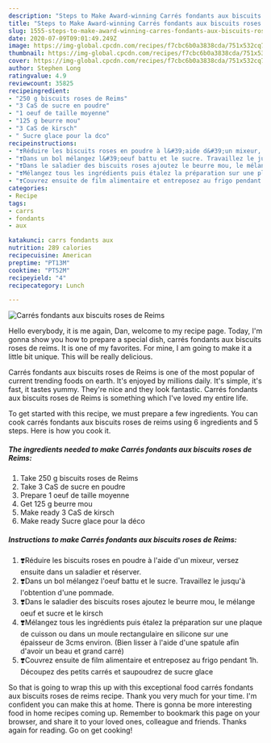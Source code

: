 ```yaml
---
description: "Steps to Make Award-winning Carrés fondants aux biscuits roses de Reims"
title: "Steps to Make Award-winning Carrés fondants aux biscuits roses de Reims"
slug: 1555-steps-to-make-award-winning-carres-fondants-aux-biscuits-roses-de-reims
date: 2020-07-09T09:01:49.249Z
image: https://img-global.cpcdn.com/recipes/f7cbc6b0a3838cda/751x532cq70/carres-fondants-aux-biscuits-roses-de-reims-photo-principale-de-la-recette.jpg
thumbnail: https://img-global.cpcdn.com/recipes/f7cbc6b0a3838cda/751x532cq70/carres-fondants-aux-biscuits-roses-de-reims-photo-principale-de-la-recette.jpg
cover: https://img-global.cpcdn.com/recipes/f7cbc6b0a3838cda/751x532cq70/carres-fondants-aux-biscuits-roses-de-reims-photo-principale-de-la-recette.jpg
author: Stephen Long
ratingvalue: 4.9
reviewcount: 35825
recipeingredient:
- "250 g biscuits roses de Reims"
- "3 CaS de sucre en poudre"
- "1 oeuf de taille moyenne"
- "125 g beurre mou"
- "3 CaS de kirsch"
- " Sucre glace pour la dco"
recipeinstructions:
- "❣️Réduire les biscuits roses en poudre à l&#39;aide d&#39;un mixeur, versez ensuite dans un saladier et réserver."
- "❣️Dans un bol mélangez l&#39;oeuf battu et le sucre. Travaillez le jusqu&#39;à l&#39;obtention d&#39;une pommade."
- "❣️Dans le saladier des biscuits roses ajoutez le beurre mou, le mélange oeuf et sucre et le kirsch"
- "❣️Mélangez tous les ingrédients puis étalez la préparation sur une plaque de cuisson ou dans un moule rectangulaire en silicone sur une épaisseur de 3cms environ. (Bien lisser à l&#39;aide d&#39;une spatule afin d&#39;avoir un beau et grand carré)"
- "❣️Couvrez ensuite de film alimentaire et entreposez au frigo pendant 1h. Découpez des petits carrés et saupoudrez de sucre glace"
categories:
- Recipe
tags:
- carrs
- fondants
- aux

katakunci: carrs fondants aux 
nutrition: 289 calories
recipecuisine: American
preptime: "PT13M"
cooktime: "PT52M"
recipeyield: "4"
recipecategory: Lunch

---
```



![Carrés fondants aux biscuits roses de Reims](https://img-global.cpcdn.com/recipes/f7cbc6b0a3838cda/751x532cq70/carres-fondants-aux-biscuits-roses-de-reims-photo-principale-de-la-recette.jpg)

Hello everybody, it is me again, Dan, welcome to my recipe page. Today, I'm gonna show you how to prepare a special dish, carrés fondants aux biscuits roses de reims. It is one of my favorites. For mine, I am going to make it a little bit unique. This will be really delicious.



Carrés fondants aux biscuits roses de Reims is one of the most popular of current trending foods on earth. It's enjoyed by millions daily. It's simple, it's fast, it tastes yummy. They're nice and they look fantastic. Carrés fondants aux biscuits roses de Reims is something which I've loved my entire life.


To get started with this recipe, we must prepare a few ingredients. You can cook carrés fondants aux biscuits roses de reims using 6 ingredients and 5 steps. Here is how you cook it.

<!--inarticleads1-->

##### The ingredients needed to make Carrés fondants aux biscuits roses de Reims:

1. Take 250 g biscuits roses de Reims
1. Take 3 CaS de sucre en poudre
1. Prepare 1 oeuf de taille moyenne
1. Get 125 g beurre mou
1. Make ready 3 CaS de kirsch
1. Make ready  Sucre glace pour la déco




<!--inarticleads2-->

##### Instructions to make Carrés fondants aux biscuits roses de Reims:

1. ❣️Réduire les biscuits roses en poudre à l&#39;aide d&#39;un mixeur, versez ensuite dans un saladier et réserver.
1. ❣️Dans un bol mélangez l&#39;oeuf battu et le sucre. Travaillez le jusqu&#39;à l&#39;obtention d&#39;une pommade.
1. ❣️Dans le saladier des biscuits roses ajoutez le beurre mou, le mélange oeuf et sucre et le kirsch
1. ❣️Mélangez tous les ingrédients puis étalez la préparation sur une plaque de cuisson ou dans un moule rectangulaire en silicone sur une épaisseur de 3cms environ. (Bien lisser à l&#39;aide d&#39;une spatule afin d&#39;avoir un beau et grand carré)
1. ❣️Couvrez ensuite de film alimentaire et entreposez au frigo pendant 1h. Découpez des petits carrés et saupoudrez de sucre glace




So that is going to wrap this up with this exceptional food carrés fondants aux biscuits roses de reims recipe. Thank you very much for your time. I'm confident you can make this at home. There is gonna be more interesting food in home recipes coming up. Remember to bookmark this page on your browser, and share it to your loved ones, colleague and friends. Thanks again for reading. Go on get cooking!
